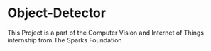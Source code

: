 # Object-Detector
This Project is a part of the Computer Vision and Internet of Things internship from The Sparks Foundation 
